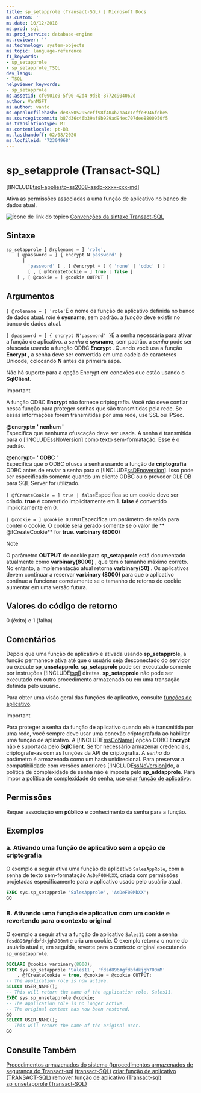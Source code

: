 ```yaml
---
title: sp_setapprole (Transact-SQL) | Microsoft Docs
ms.custom: ''
ms.date: 10/12/2018
ms.prod: sql
ms.prod_service: database-engine
ms.reviewer: ''
ms.technology: system-objects
ms.topic: language-reference
f1_keywords:
- sp_setapprole
- sp_setapprole_TSQL
dev_langs:
- TSQL
helpviewer_keywords:
- sp_setapprole
ms.assetid: cf0901c0-5f90-42d4-9d5b-8772c904062d
author: VanMSFT
ms.author: vanto
ms.openlocfilehash: de85505295ceff98f404b2ba4c1effe3946fdbe5
ms.sourcegitcommit: b87d36c46b39af8b929ad94ec707dee8800950f5
ms.translationtype: MT
ms.contentlocale: pt-BR
ms.lasthandoff: 02/08/2020
ms.locfileid: "72304968"
---
```

# <a name="sp_setapprole-transact-sql"></a>sp_setapprole (Transact-SQL)

[!INCLUDE[tsql-appliesto-ss2008-asdb-xxxx-xxx-md](../../includes/tsql-appliesto-ss2008-asdb-xxxx-xxx-md.md)]

  Ativa as permissões associadas a uma função de aplicativo no banco de dados atual.  
  
 ![Ícone de link do tópico](../../database-engine/configure-windows/media/topic-link.gif "Ícone de link do tópico") [Convenções da sintaxe Transact-SQL](../../t-sql/language-elements/transact-sql-syntax-conventions-transact-sql.md)  
  
## <a name="syntax"></a>Sintaxe  

```sql
sp_setapprole [ @rolename = ] 'role',  
    [ @password = ] { encrypt N'password' }
      |  
        'password' [ , [ @encrypt = ] { 'none' | 'odbc' } ]  
        [ , [ @fCreateCookie = ] true | false ]  
    [ , [ @cookie = ] @cookie OUTPUT ]  
```

## <a name="arguments"></a>Argumentos

`[ @rolename = ] 'role'`É o nome da função de aplicativo definida no banco de dados atual. *role* é **sysname**, sem padrão. a *função* deve existir no banco de dados atual.  
  
`[ @password = ] { encrypt N'password' }`É a senha necessária para ativar a função de aplicativo. a *senha* é **sysname**, sem padrão. a *senha* pode ser ofuscada usando a função ODBC **Encrypt** . Quando você usa a função **Encrypt** , a senha deve ser convertida em uma cadeia de caracteres Unicode, colocando **N** antes da primeira aspa.  
  
 Não há suporte para a opção Encrypt em conexões que estão usando o **SqlClient**.  
  
> [!IMPORTANT]  
> A função ODBC **Encrypt** não fornece criptografia. Você não deve confiar nessa função para proteger senhas que são transmitidas pela rede. Se essas informações forem transmitidas por uma rede, use SSL ou IPSec.
  
 **@encrypt= ' nenhum '**  
 Especifica que nenhuma ofuscação deve ser usada. A senha é transmitida para o [!INCLUDE[ssNoVersion](../../includes/ssnoversion-md.md)] como texto sem-formatação. Esse é o padrão.  
  
 **@encrypt= ' ODBC '**  
 Especifica que o ODBC ofusca a senha usando a função de **criptografia** ODBC antes de enviar a senha para o [!INCLUDE[ssDEnoversion](../../includes/ssdenoversion-md.md)]. Isso pode ser especificado somente quando um cliente ODBC ou o provedor OLE DB para SQL Server for utilizado.  
  
`[ @fCreateCookie = ] true | false`Especifica se um cookie deve ser criado. **true** é convertido implicitamente em 1. **false** é convertido implicitamente em 0.  
  
`[ @cookie = ] @cookie OUTPUT`Especifica um parâmetro de saída para conter o cookie. O cookie será gerado somente se o valor de ** \@fCreateCookie** for **true**. **varbinary (8000)**  
  
> [!NOTE]  
> O parâmetro **OUTPUT** de cookie para **sp_setapprole** está documentado atualmente como **varbinary(8000)** , que tem o tamanho máximo correto. No entanto, a implementação atual retorna **varbinary(50)** . Os aplicativos devem continuar a reservar **varbinary (8000)** para que o aplicativo continue a funcionar corretamente se o tamanho de retorno do cookie aumentar em uma versão futura.
  
## <a name="return-code-values"></a>Valores do código de retorno

 0 (êxito) e 1 (falha)  
  
## <a name="remarks"></a>Comentários

 Depois que uma função de aplicativo é ativada usando **sp_setapprole**, a função permanece ativa até que o usuário seja desconectado do servidor ou execute **sp_unsetapprole**. **sp_setapprole** pode ser executado somente por instruções [!INCLUDE[tsql](../../includes/tsql-md.md)] diretas. **sp_setapprole** não pode ser executado em outro procedimento armazenado ou em uma transação definida pelo usuário.  
  
 Para obter uma visão geral das funções de aplicativo, consulte [funções de aplicativo](../../relational-databases/security/authentication-access/application-roles.md).  
  
> [!IMPORTANT]  
> Para proteger a senha da função de aplicativo quando ela é transmitida por uma rede, você sempre deve usar uma conexão criptografada ao habilitar uma função de aplicativo.
> A [!INCLUDE[msCoName](../../includes/msconame-md.md)] opção ODBC **Encrypt** não é suportada pelo **SqlClient**. Se for necessário armazenar credenciais, criptografe-as com as funções da API de criptografia. A *senha* do parâmetro é armazenada como um hash unidirecional. Para preservar a compatibilidade com versões anteriores [!INCLUDE[ssNoVersion](../../includes/ssnoversion-md.md)]do, a política de complexidade de senha não é imposta pelo **sp_addapprole**. Para impor a política de complexidade de senha, use [criar função de aplicativo](../../t-sql/statements/create-application-role-transact-sql.md).  
  
## <a name="permissions"></a>Permissões

Requer associação em **público** e conhecimento da senha para a função.  
  
## <a name="examples"></a>Exemplos  
  
### <a name="a-activating-an-application-role-without-the-encrypt-option"></a>a. Ativando uma função de aplicativo sem a opção de criptografia

 O exemplo a seguir ativa uma função de aplicativo `SalesAppRole`, com a senha de texto sem-formatação `AsDeF00MbXX`, criada com permissões projetadas especificamente para o aplicativo usado pelo usuário atual.

```sql
EXEC sys.sp_setapprole 'SalesApprole', 'AsDeF00MbXX';  
GO
```

### <a name="b-activating-an-application-role-with-a-cookie-and-then-reverting-to-the-original-context"></a>B. Ativando uma função de aplicativo com um cookie e revertendo para o contexto original

 O exemplo a seguir ativa a função de aplicativo `Sales11` com a senha `fdsd896#gfdbfdkjgh700mM` e cria um cookie. O exemplo retorna o nome do usuário atual e, em seguida, reverte para o contexto original executando `sp_unsetapprole`.  

```sql
DECLARE @cookie varbinary(8000);  
EXEC sys.sp_setapprole 'Sales11', 'fdsd896#gfdbfdkjgh700mM'  
    , @fCreateCookie = true, @cookie = @cookie OUTPUT;  
-- The application role is now active.  
SELECT USER_NAME();  
-- This will return the name of the application role, Sales11.  
EXEC sys.sp_unsetapprole @cookie;  
-- The application role is no longer active.  
-- The original context has now been restored.  
GO  
SELECT USER_NAME();  
-- This will return the name of the original user.
GO
```

## <a name="see-also"></a>Consulte Também

 [Procedimentos armazenados do sistema &#40;&#41;procedimentos armazenados de segurança do Transact-sql](../../relational-databases/system-stored-procedures/system-stored-procedures-transact-sql.md) [&#40;transact-SQL&#41;](../../relational-databases/system-stored-procedures/security-stored-procedures-transact-sql.md) [criar função de aplicativo &#40;TRANSACT-SQL&#41;](../../t-sql/statements/create-application-role-transact-sql.md) [remover função de aplicativo &#40;Transact-sql&#41;](../../t-sql/statements/drop-application-role-transact-sql.md) [sp_unsetapprole &#40;Transact-SQL&#41;](../../relational-databases/system-stored-procedures/sp-unsetapprole-transact-sql.md)
